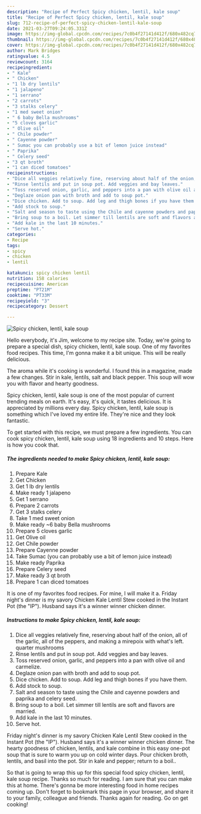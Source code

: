 ```yaml
---
description: "Recipe of Perfect Spicy chicken, lentil, kale soup"
title: "Recipe of Perfect Spicy chicken, lentil, kale soup"
slug: 712-recipe-of-perfect-spicy-chicken-lentil-kale-soup
date: 2021-03-27T09:24:05.331Z
image: https://img-global.cpcdn.com/recipes/7c0b4f27141d412f/680x482cq70/spicy-chicken-lentil-kale-soup-recipe-main-photo.jpg
thumbnail: https://img-global.cpcdn.com/recipes/7c0b4f27141d412f/680x482cq70/spicy-chicken-lentil-kale-soup-recipe-main-photo.jpg
cover: https://img-global.cpcdn.com/recipes/7c0b4f27141d412f/680x482cq70/spicy-chicken-lentil-kale-soup-recipe-main-photo.jpg
author: Mark Bridges
ratingvalue: 4.5
reviewcount: 3164
recipeingredient:
- " Kale"
- " Chicken"
- "1 lb dry lentils"
- "1 jalapeno"
- "1 serrano"
- "2 carrots"
- "3 stalks celery"
- "1 med sweet onion"
- " 6 baby Bella mushrooms"
- "5 cloves garlic"
- " Olive oil"
- " Chile powder"
- " Cayenne powder"
- " Sumac you can probably use a bit of lemon juice instead"
- " Paprika"
- " Celery seed"
- "3 qt broth"
- "1 can diced tomatoes"
recipeinstructions:
- "Dice all veggies relatively fine, reserving about half of the onion, all of the garlic, all of the peppers, and making a mirepoix with what&#39;s left. quarter mushrooms"
- "Rinse lentils and put in soup pot. Add veggies and bay leaves."
- "Toss reserved onion, garlic, and peppers into a pan with olive oil and carmelize."
- "Deglaze onion pan with broth and add to soup pot."
- "Dice chicken. Add to soup. Add leg and thigh bones if you have them."
- "Add stock to soup."
- "Salt and season to taste using the Chile and cayenne powders and paprika and celery seed."
- "Bring soup to a boil. Let simmer till lentils are soft and flavors are married."
- "Add kale in the last 10 minutes."
- "Serve hot."
categories:
- Recipe
tags:
- spicy
- chicken
- lentil

katakunci: spicy chicken lentil 
nutrition: 158 calories
recipecuisine: American
preptime: "PT21M"
cooktime: "PT33M"
recipeyield: "3"
recipecategory: Dessert

---
```



![Spicy chicken, lentil, kale soup](https://img-global.cpcdn.com/recipes/7c0b4f27141d412f/680x482cq70/spicy-chicken-lentil-kale-soup-recipe-main-photo.jpg)

Hello everybody, it's Jim, welcome to my recipe site. Today, we're going to prepare a special dish, spicy chicken, lentil, kale soup. One of my favorites food recipes. This time, I'm gonna make it a bit unique. This will be really delicious.

The aroma while it&#39;s cooking is wonderful. I found this in a magazine, made a few changes. Stir in kale, lentils, salt and black pepper. This soup will wow you with flavor and hearty goodness.

Spicy chicken, lentil, kale soup is one of the most popular of current trending meals on earth. It's easy, it's quick, it tastes delicious. It is appreciated by millions every day. Spicy chicken, lentil, kale soup is something which I've loved my entire life. They're nice and they look fantastic.


To get started with this recipe, we must prepare a few ingredients. You can cook spicy chicken, lentil, kale soup using 18 ingredients and 10 steps. Here is how you cook that.

<!--inarticleads1-->

##### The ingredients needed to make Spicy chicken, lentil, kale soup:

1. Prepare  Kale
1. Get  Chicken
1. Get 1 lb dry lentils
1. Make ready 1 jalapeno
1. Get 1 serrano
1. Prepare 2 carrots
1. Get 3 stalks celery
1. Take 1 med sweet onion
1. Make ready  ~6 baby Bella mushrooms
1. Prepare 5 cloves garlic
1. Get  Olive oil
1. Get  Chile powder
1. Prepare  Cayenne powder
1. Take  Sumac (you can probably use a bit of lemon juice instead)
1. Make ready  Paprika
1. Prepare  Celery seed
1. Make ready 3 qt broth
1. Prepare 1 can diced tomatoes


It is one of my favorites food recipes. For mine, I will make it a. Friday night&#39;s dinner is my savory Chicken Kale Lentil Stew cooked in the Instant Pot (the &#34;IP&#34;). Husband says it&#39;s a winner winner chicken dinner. 

<!--inarticleads2-->

##### Instructions to make Spicy chicken, lentil, kale soup:

1. Dice all veggies relatively fine, reserving about half of the onion, all of the garlic, all of the peppers, and making a mirepoix with what&#39;s left. quarter mushrooms
1. Rinse lentils and put in soup pot. Add veggies and bay leaves.
1. Toss reserved onion, garlic, and peppers into a pan with olive oil and carmelize.
1. Deglaze onion pan with broth and add to soup pot.
1. Dice chicken. Add to soup. Add leg and thigh bones if you have them.
1. Add stock to soup.
1. Salt and season to taste using the Chile and cayenne powders and paprika and celery seed.
1. Bring soup to a boil. Let simmer till lentils are soft and flavors are married.
1. Add kale in the last 10 minutes.
1. Serve hot.


Friday night&#39;s dinner is my savory Chicken Kale Lentil Stew cooked in the Instant Pot (the &#34;IP&#34;). Husband says it&#39;s a winner winner chicken dinner. The hearty goodness of chicken, lentils, and kale combine in this easy one-pot soup that is sure to warm you up on cold winter days. Pour chicken broth, lentils, and basil into the pot. Stir in kale and pepper; return to a boil.. 

So that is going to wrap this up for this special food spicy chicken, lentil, kale soup recipe. Thanks so much for reading. I am sure that you can make this at home. There's gonna be more interesting food in home recipes coming up. Don't forget to bookmark this page in your browser, and share it to your family, colleague and friends. Thanks again for reading. Go on get cooking!
